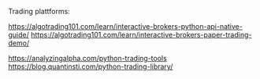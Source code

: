 

Trading plattforms:

https://algotrading101.com/learn/interactive-brokers-python-api-native-guide/
https://algotrading101.com/learn/interactive-brokers-paper-trading-demo/

https://analyzingalpha.com/python-trading-tools
https://blog.quantinsti.com/python-trading-library/